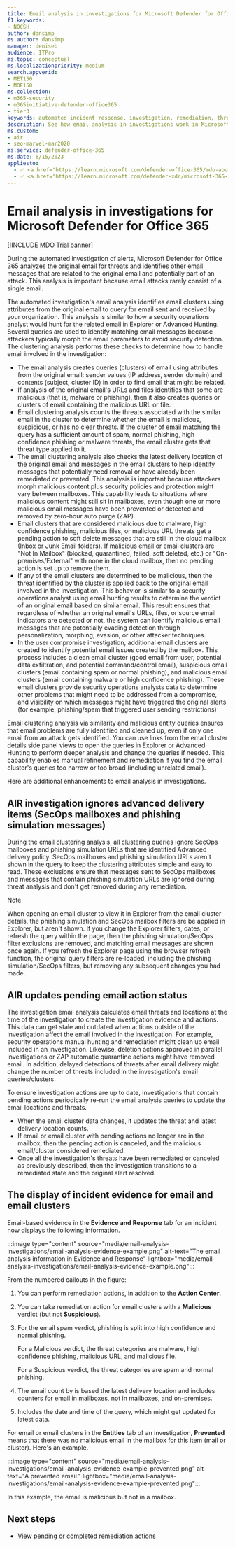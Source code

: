 ```yaml
---
title: Email analysis in investigations for Microsoft Defender for Office 365
f1.keywords:
- NOCSH
author: dansimp
ms.author: dansimp
manager: deniseb
audience: ITPro
ms.topic: conceptual
ms.localizationpriority: medium
search.appverid:
- MET150
- MOE150
ms.collection:
- m365-security
- m365initiative-defender-office365
- tier3
keywords: automated incident response, investigation, remediation, threat protection
description: See how email analysis in investigations work in Microsoft Defender for Office 365.
ms.custom:
- air
- seo-marvel-mar2020
ms.service: defender-office-365
ms.date: 6/15/2023
appliesto:
  - ✅ <a href="https://learn.microsoft.com/defender-office-365/mdo-about#defender-for-office-365-plan-1-vs-plan-2-cheat-sheet" target="_blank">Microsoft Defender for Office 365 Plan 2</a>
  - ✅ <a href="https://learn.microsoft.com/defender-xdr/microsoft-365-defender" target="_blank">Microsoft Defender XDR</a>
---
```


# Email analysis in investigations for Microsoft Defender for Office 365

[!INCLUDE [MDO Trial banner](../includes/mdo-trial-banner.md)]

During the automated investigation of alerts, Microsoft Defender for Office 365 analyzes the original email for threats and identifies other email messages that are related to the original email and potentially part of an attack. This analysis is important because email attacks rarely consist of a single email.

The automated investigation's email analysis identifies email clusters using attributes from the original email to query for email sent and received by your organization. This analysis is similar to how a security operations analyst would hunt for the related email in Explorer or Advanced Hunting. Several queries are used to identify matching email messages because attackers typically morph the email parameters to avoid security detection. The clustering analysis performs these checks to determine how to handle email involved in the investigation:

- The email analysis creates queries (clusters) of email using attributes from the original email: sender values (IP address, sender domain) and contents (subject, cluster ID) in order to find email that might be related.
- If analysis of the original email's URLs and files identifies that some are malicious (that is, malware or phishing), then it also creates queries or clusters of email containing the malicious URL or file.
- Email clustering analysis counts the threats associated with the similar email in the cluster to determine whether the email is malicious, suspicious, or has no clear threats. If the cluster of email matching the query has a sufficient amount of spam, normal phishing, high confidence phishing or malware threats, the email cluster gets that threat type applied to it.
- The email clustering analysis also checks the latest delivery location of the original email and messages in the email clusters to help identify messages that potentially need removal or have already been remediated or prevented. This analysis is important because attackers morph malicious content plus security policies and protection might vary between mailboxes. This capability leads to situations where malicious content might still sit in mailboxes, even though one or more malicious email messages have been prevented or detected and removed by zero-hour auto purge (ZAP).
- Email clusters that are considered malicious due to malware, high confidence phishing, malicious files, or malicious URL threats get a pending action to soft delete messages that are still in the cloud mailbox (Inbox or Junk Email folders). If malicious email or email clusters are "Not In Mailbox" (blocked, quarantined, failed, soft deleted, etc.) or "On-premises/External" with none in the cloud mailbox, then no pending action is set up to remove them.
- If any of the email clusters are determined to be malicious, then the threat identified by the cluster is applied back to the original email involved in the investigation. This behavior is similar to a security operations analyst using email hunting results to determine the verdict of an original email based on similar email. This result ensures that regardless of whether an original email's URLs, files, or source email indicators are detected or not, the system can identify malicious email messages that are potentially evading detection through personalization, morphing, evasion, or other attacker techniques.
- In the user compromise investigation, additional email clusters are created to identify potential email issues created by the mailbox. This process includes a clean email cluster (good email from user, potential data exfiltration, and potential command/control email), suspicious email clusters (email containing spam or normal phishing), and malicious email clusters (email containing malware or high confidence phishing). These email clusters provide security operations analysts data to determine other problems that might need to be addressed from a compromise, and visibility on which messages might have triggered the original alerts (for example, phishing/spam that triggered user sending restrictions)

Email clustering analysis via similarity and malicious entity queries ensures that email problems are fully identified and cleaned up, even if only one email from an attack gets identified. You can use links from the email cluster details side panel views to open the queries in Explorer or Advanced Hunting to perform deeper analysis and change the queries if needed. This capability enables manual refinement and remediation if you find the email cluster's queries too narrow or too broad (including unrelated email).

Here are additional enhancements to email analysis in investigations.

## AIR investigation ignores advanced delivery items (SecOps mailboxes and phishing simulation messages)

During the email clustering analysis, all clustering queries ignore SecOps mailboxes and phishing simulation URLs that are identified Advanced delivery policy. SecOps mailboxes and phishing simulation URLs aren't shown in the query to keep the clustering attributes simple and easy to read. These exclusions ensure that messages sent to SecOps mailboxes and messages that contain phishing simulation URLs are ignored during threat analysis and don't get removed during any remediation.

> [!NOTE]
> When opening an email cluster to view it in Explorer from the email cluster details, the phishing simulation and SecOps mailbox filters are be applied in Explorer, but aren't shown. If you change the Explorer filters, dates, or refresh the query within the page, then the phishing simulation/SecOps filter exclusions are removed, and matching email messages are shown once again. If you refresh the Explorer page using the browser refresh function, the original query filters are re-loaded, including the phishing simulation/SecOps filters, but removing any subsequent changes you had made.

## AIR updates pending email action status

The investigation email analysis calculates email threats and locations at the time of the investigation to create the investigation evidence and actions. This data can get stale and outdated when actions outside of the investigation affect the email involved in the investigation. For example, security operations manual hunting and remediation might clean up email included in an investigation. Likewise, deletion actions approved in parallel investigations or ZAP automatic quarantine actions might have removed email. In addition, delayed detections of threats after email delivery might change the number of threats included in the investigation's email queries/clusters.

To ensure investigation actions are up to date, investigations that contain pending actions periodically re-run the email analysis queries to update the email locations and threats.

- When the email cluster data changes, it updates the threat and latest delivery location counts.
- If email or email cluster with pending actions no longer are in the mailbox, then the pending action is canceled, and the malicious email/cluster considered remediated.
- Once all the investigation's threats have been remediated or canceled as previously described, then the investigation transitions to a remediated state and the original alert resolved.

## The display of incident evidence for email and email clusters

Email-based evidence in the **Evidence and Response** tab for an incident now displays the following information.

:::image type="content" source="media/email-analysis-investigations/email-analysis-evidence-example.png" alt-text="The email analysis information in Evidence and Response" lightbox="media/email-analysis-investigations/email-analysis-evidence-example.png":::

From the numbered callouts in the figure:

1. You can perform remediation actions, in addition to the **Action Center**.
2. You can take remediation action for email clusters with a **Malicious** verdict (but not **Suspicious**).
3. For the email spam verdict, phishing is split into high confidence and normal phishing.

   For a Malicious verdict, the threat categories are malware, high confidence phishing, malicious URL, and malicious file.

   For a Suspicious verdict, the threat categories are spam and normal phishing.

4. The email count by is based the latest delivery location and includes counters for email in mailboxes, not in mailboxes, and on-premises.
5. Includes the date and time of the query, which might get updated for latest data.

For email or email clusters in the **Entities** tab of an investigation, **Prevented** means that there was no malicious email in the mailbox for this item (mail or cluster). Here's an example.

:::image type="content" source="media/email-analysis-investigations/email-analysis-evidence-example-prevented.png" alt-text="A prevented email." lightbox="media/email-analysis-investigations/email-analysis-evidence-example-prevented.png":::

In this example, the email is malicious but not in a mailbox.

## Next steps

- [View pending or completed remediation actions](air-review-approve-pending-completed-actions.md)
